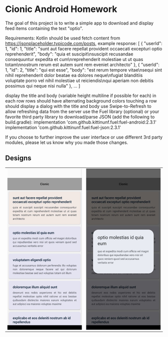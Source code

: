 # Cionic Android Homework
The goal of this project is to write a simple app to download and display feed items containing the text "optio".

Requirements:
Kotlin should be used
fetch content from https://jsonplaceholder.typicode.com/posts, example response:
    [
      {
        "userId": 1,
        "id": 1,
        "title": "sunt aut facere repellat provident occaecati excepturi optio reprehenderit",
        "body": "quia et suscipit\nsuscipit recusandae consequuntur expedita et cum\nreprehenderit molestiae ut ut quas totam\nnostrum rerum est autem sunt rem eveniet architecto"
      },
      {
        "userId": 1,
        "id": 2,
        "title": "qui est esse",
        "body": "est rerum tempore vitae\nsequi sint nihil reprehenderit dolor beatae ea dolores neque\nfugiat blanditiis voluptate porro vel nihil molestiae ut reiciendis\nqui aperiam non debitis possimus qui neque nisi nulla"
      },
      ...
    ]

display the title and body (variable height multiline if possible for each) in each row
rows should have alternating background colors
touching a row should display a dialog with the title and body
use Swipe-to-Refresh to allow refreshing data from the server
use the Fuel library (optional) or your favorite third party library to download/parse JSON (add the following to build.gradle):
    implementation 'com.github.kittinunf.fuel:fuel-android:2.3.1'
    implementation 'com.github.kittinunf.fuel:fuel-json:2.3.1'

If you choose to further improve the user interface or use different 3rd party modules, please let us know why you made those changes.

## Designs
<table>
  <tr>
    <td><img src="https://raw.githubusercontent.com/therajanmaurya/Cionic/master/art/home.jpg"></td>
    <td><img src="https://raw.githubusercontent.com/therajanmaurya/Cionic/master/art/dialog.jpg"></td>
  </tr>
</table>
